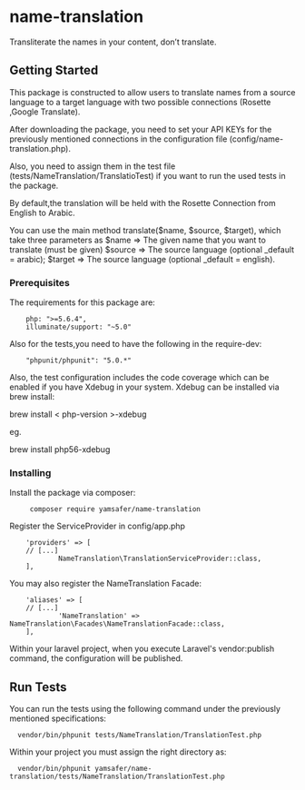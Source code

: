 # name-translation

Transliterate the names in your content, don’t translate.


## Getting Started

This package is constructed to allow users to translate names from a source language to a target language with two possible
connections (Rosette ,Google Translate).

After downloading the package, you need to set your API KEYs for the previously mentioned connections in the configuration file (config/name-translation.php).

Also, you need to assign them in the test file (tests/NameTranslation/TranslatioTest) if you want to run the used tests in the package.

By default,the translation will be held with the Rosette Connection from English to Arabic.

You can use the main method translate($name, $source, $target),
which take three parameters as
$name => The given name that you want to translate (must be given)
$source => The source language (optional _default = arabic);
$target => The source language (optional _default = english).


### Prerequisites

The requirements for this package are:

        php: ">=5.6.4",
        illuminate/support: "~5.0"

Also for the tests,you need to have the following in the require-dev:

        "phpunit/phpunit": "5.0.*"

Also, the test configuration includes the code coverage which can be enabled if you have Xdebug in your system. Xdebug can be installed via brew install:


brew install < php-version >-xdebug

eg.

brew install php56-xdebug


### Installing

Install the package via composer:

         composer require yamsafer/name-translation

Register the ServiceProvider in config/app.php

        'providers' => [
		// [...]
                NameTranslation\TranslationServiceProvider::class,
        ],
You may also register the NameTranslation Facade:

        'aliases' => [
		// [...]
                'NameTranslation' => NameTranslation\Facades\NameTranslationFacade::class,
        ],

Within your laravel project, when you execute Laravel's vendor:publish command, the configuration will be published.


## Run Tests

You can run the tests using the following command under the previously mentioned
specifications:

      vendor/bin/phpunit tests/NameTranslation/TranslationTest.php

Within your project you must assign the right directory as:

      vendor/bin/phpunit yamsafer/name-translation/tests/NameTranslation/TranslationTest.php

